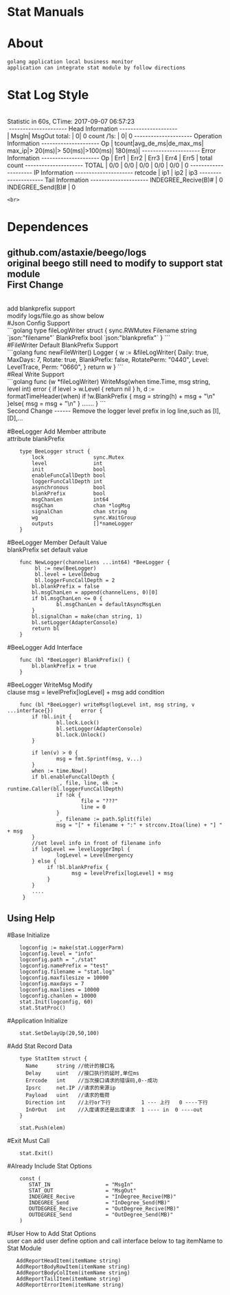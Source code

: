 # Stat Manuals
About
====
	golang application local business monitor
	application can integrate stat module by follow directions
Stat Log Style
====
<br>
Statistic in 60s,  CTime: 2017-09-07 06:57:23
<br>
 ---------------------
   	Head Information
   	---------------------
	<br>
         	                  |    MsgIn|   MsgOut 
   	total:            |        0|        0
   	count /1s:        |        0|        0
   	---------------------
   	Operation Information
   	---------------------
   		Op                |  tcount|avg_de_ms|de_max_ms| max_ip|> 20(ms)|>   50(ms)|>100(ms)| 180(ms)|
   		---------------------
   		Error Information
   		---------------------
   		Op                | Err1        | Err2        | Err3        | Err4        |    Err5        | total count
   		---------------------
   		TOTAL             | 0/0         | 0/0         | 0/0         | 0/0         | 0/0         | 0
   		---------------------
   		IP Information
   		---------------------
   		retcode           | ip1               | ip2               | ip3
   		---------------------
   		Tail Information
   		---------------------
   		INDEGREE_Recive(B)#   |        0
   		INDEGREE_Send(B)#     |        0

	<br>
Dependences
====
  github.com/astaxie/beego/logs
  <br>
  original beego  still need to modify to support stat module
  <br>
First Change
-------
   <br>
   add blankprefix support
   <br>
   modify logs/file.go as show below
   <br>
#Json Config Support
<br>
```golang
    type fileLogWriter struct {
        sync.RWMutex
        Filename   string `json:"filename"`
        BlankPrefix      bool `json:"blankprefix"`
    }
```
<br>
#FileWriter Default BlankPrefix Support
<br>
```golang
    func newFileWriter() Logger {
        w := &fileLogWriter{
                Daily:      true,
                MaxDays:    7,
                Rotate:     true,
                BlankPrefix: false,
                RotatePerm: "0440",
                Level:      LevelTrace,
                Perm:       "0660",
        }
        return w
    }
```
<br>
#Real Write Support
<br>
```golang
       func (w *fileLogWriter) WriteMsg(when time.Time, msg string, level int)             error {
             if level > w.Level {
                return nil
            }
            h, d := formatTimeHeader(when)
           if !w.BlankPrefix {
             msg = string(h) + msg + "\n"
           }else{
             msg = msg + "\n"
           }
           .......
       }
```
<br>
Second Change
------
		Remove the logger level prefix in log line,such as [I],[D],...

#BeeLogger Add Member attribute
   <br>
   attribute blankPrefix
   <br>
```golang
    type BeeLogger struct {
        lock                sync.Mutex
        level               int
        init                bool
        enableFuncCallDepth bool
        loggerFuncCallDepth int
        asynchronous        bool
        blankPrefix         bool
        msgChanLen          int64
        msgChan             chan *logMsg
        signalChan          chan string
        wg                  sync.WaitGroup
        outputs             []*nameLogger
    }
```
#BeeLogger Member Default Value
   <br>
   blankPrefix set default value
   <br>
```golang
    func NewLogger(channelLens ...int64) *BeeLogger {
         bl := new(BeeLogger)
         bl.level = LevelDebug
         bl.loggerFuncCallDepth = 2
        bl.blankPrefix = false
        bl.msgChanLen = append(channelLens, 0)[0]
        if bl.msgChanLen <= 0 {
                bl.msgChanLen = defaultAsyncMsgLen
        }
        bl.signalChan = make(chan string, 1)
        bl.setLogger(AdapterConsole)
        return bl
    }
```


#BeeLogger Add Interface
  <br>
```golang
    func (bl *BeeLogger) BlankPrefix() {
        bl.blankPrefix = true
    }
```
#BeeLogger WriteMsg Modify
   <br>
   clause msg = levelPrefix[logLevel] + msg add condition
```golang
    func (bl *BeeLogger) writeMsg(logLevel int, msg string, v ...interface{})         error {
        if !bl.init {
                bl.lock.Lock()
                bl.setLogger(AdapterConsole)
                bl.lock.Unlock()
        }

        if len(v) > 0 {
                msg = fmt.Sprintf(msg, v...)
        }
        when := time.Now()
        if bl.enableFuncCallDepth {
                _, file, line, ok := runtime.Caller(bl.loggerFuncCallDepth)
                if !ok {
                        file = "???"
                        line = 0
                }
                _, filename := path.Split(file)
                msg = "[" + filename + ":" + strconv.Itoa(line) + "] " + msg
        }
        //set level info in front of filename info
        if logLevel == levelLoggerImpl {
                logLevel = LevelEmergency
        } else {
             if !bl.blankPrefix {
                     msg = levelPrefix[logLevel] + msg
             }
        }
        ....
     }
```



Using Help
-----
#Base Initialize
<br>
```golang
	logconfig := make(stat.LoggerParm)
	logconfig.level = "info"
	logconfig.path = "./stat"
	logconfig.namePrefix = "test"
	logconfig.filename = "stat.log"
	logconfig.maxfilesize = 10000
	logconfig.maxdays = 7
	logconfig.maxlines = 10000
	logconfig.chanlen = 10000
	stat.Init(logconfig, 60)
	stat.StatProc()
```
#Application Initialize
```golang
    stat.SetDelayUp(20,50,100)
```

#Add Stat Record Data
```golang
    type StatItem struct {
	  Name      string //统计的接口名
	  Delay     uint   //接口执行的延时,单位ms
	  Errcode   int    //当次接口请求的错误码,0--成功
	  Ipsrc     net.IP //请求的来源ip
	  Payload   uint   //请求的载荷
	  Direction int    //上行or下行          1 --- 上行   0 ----下行
	  InOrOut   int    //入度请求还是出度请求  1 ---- in  0 ----out
    }

    stat.Push(elem)
```
#Exit Must Call
```golang
    stat.Exit()
```    
#Already Include Stat Options
```golang
    const (
       STAT_IN			        = "MsgIn"
       STAT_OUT				    = "MsgOut"
       INDEGREE_Recive 		    = "InDegree_Recive(MB)"
       INDEGREE_Send			= "InDegree_Send(MB)"
       OUTDEGREE_Recive 		= "OutDegree_Recive(MB)"
       OUTDEGREE_Send			= "OutDegree_Send(MB)"
    )
```
#User How to Add Stat Options
   <br>
   user can add user define option and call interface below to tag itemName to Stat Module
 ```golang
	AddReportHeadItem(itemName string)
	AddReportBodyRowItem(itemName string)
	AddReportBodyColItem(itemName string)
	AddReportTailItem(itemName string)
	AddReportErrorItem(itemName string)
```

